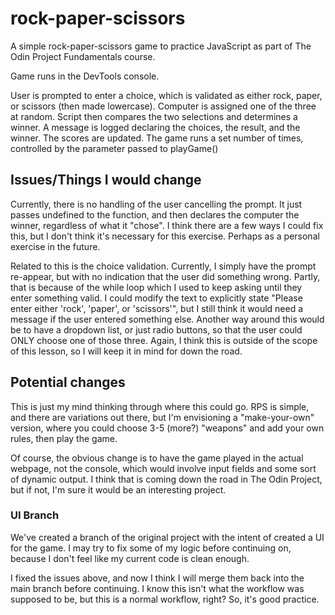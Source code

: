 # rock-paper-scissors

A simple rock-paper-scissors game to practice JavaScript as part of The Odin Project Fundamentals course.

Game runs in the DevTools console.

User is prompted to enter a choice, which is validated as either rock, paper, or scissors (then made lowercase).
Computer is assigned one of the three at random.
Script then compares the two selections and determines a winner.
A message is logged declaring the choices, the result, and the winner.
The scores are updated.
The game runs a set number of times, controlled by the parameter passed to playGame()

## Issues/Things I would change

Currently, there is no handling of the user cancelling the prompt. It just passes undefined to the function, and then declares the computer the winner, regardless of what it "chose". I think there are a few ways I could fix this, but I don't think it's necessary for this exercise. Perhaps as a personal exercise in the future.

Related to this is the choice validation. Currently, I simply have the prompt re-appear, but with no indication that the user did something wrong. Partly, that is because of the while loop which I used to keep asking until they enter something valid. I could modify the text to explicitly state "Please enter either 'rock', 'paper', or 'scissors'", but I still think it would need a message if the user entered something else. Another way around this would be to have a dropdown list, or just radio buttons, so that the user could ONLY choose one of those three. Again, I think this is outside of the scope of this lesson, so I will keep it in mind for down the road.

## Potential changes

This is just my mind thinking through where this could go. RPS is simple, and there are variations out there, but I'm envisioning a "make-your-own" version, where you could choose 3-5 (more?) "weapons" and add your own rules, then play the game.

Of course, the obvious change is to have the game played in the actual webpage, not the console, which would involve input fields and some sort of dynamic output. I think that is coming down the road in The Odin Project, but if not, I'm sure it would be an interesting project.

### UI Branch

We've created a branch of the original project with the intent of created a UI for the game. I may try to fix some of my logic before continuing on, because I don't feel like my current code is clean enough.

I fixed the issues above, and now I think I will merge them back into the main branch before continuing. I know this isn't what the workflow was supposed to be, but this is a normal workflow, right? So, it's good practice.
